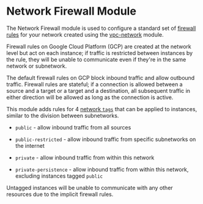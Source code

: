 # Network Firewall Module

The Network Firewall module is used to configure a standard set of [firewall rules](https://cloud.google.com/vpc/docs/firewalls)
for your network created using the [vpc-network](../vpc-network) module.

Firewall rules on Google Cloud Platform (GCP) are created at the network level but act on each instance; if traffic is
restricted between instances by the rule, they will be unable to communicate even if they're in the same network or
subnetwork.

The default firewall rules on GCP block inbound traffic and allow outbound traffic. Firewall rules are stateful; if a
connection is allowed between a source and a target or a target and a destination, all subsequent traffic in either
direction will be allowed as long as the connection is active.

This module adds rules for 4 [network `tags`](https://cloud.google.com/vpc/docs/add-remove-network-tags) that can be
applied to instances, similar to the division between subnetworks.

* `public` - allow inbound traffic from all sources

* `public-restricted` - allow inbound traffic from specific subnetworks on the internet

* `private` - allow inbound traffic from within this network

* `private-persistence` - allow inbound traffic from within this network, excluding instances tagged `public`

Untagged instances will be unable to communicate with any other resources due to the implicit firewall rules.